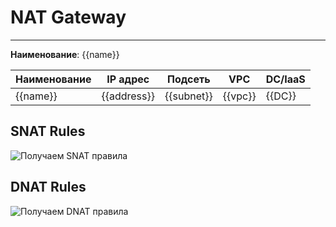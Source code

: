 # NAT Gateway
***  
**Наименование**: {{name}}

| **Наименование**  | **IP адрес** | **Подсеть** | **VPC**  | **DC/IaaS** |
|----------|--------------|-------------|----------|------------|
| {{name}} | {{address}}  | {{subnet}}  |  {{vpc}} | {{DC}}     |


## SNAT Rules
![Получаем SNAT правила](@entity/seaf.ta.reverse.cloud_ru.advanced.nat_gateways/natgw_snat?id={{id}}&domain={{domain}})

## DNAT Rules
![Получаем DNAT правила](@entity/seaf.ta.reverse.cloud_ru.advanced.nat_gateways/natgw_dnat?id={{id}}&domain={{domain}})


